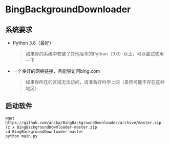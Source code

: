 # BingBackgroundDownloader
## 系统要求
* Python 3.8（最好）
  >如果你的系统中安装了其他版本的Python（3.0）以上，可以尝试使用一下

* 一个良好的网络链接，且能够访问bing.com
  >如果你所在的区域无法访问，请准备好科学上网（虽然可能不存在这种地区）

## 启动软件
```
wget https://github.com/ancba/BingBackgroundDownloader/archive/master.zip
7z x BingBackgroundDownloader-master.zip
cd BingBackgroundDownloader-master
python main.py
```
